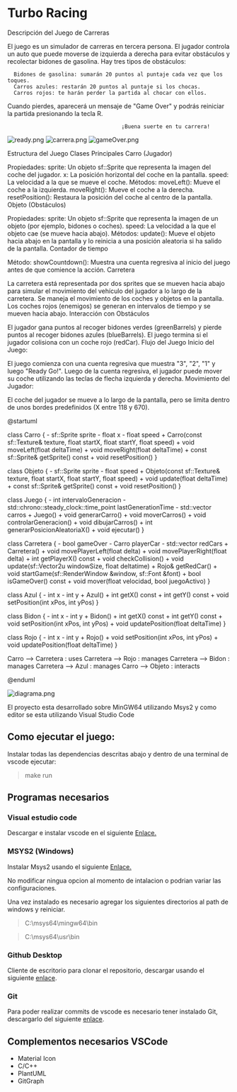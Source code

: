 # Turbo Racing
Descripción del Juego de Carreras

El juego es un simulador de carreras en tercera persona. El jugador controla un auto que puede moverse de izquierda a derecha para evitar obstáculos y recolectar bidones de gasolina. Hay tres tipos de obstáculos:

      Bidones de gasolina: sumarán 20 puntos al puntaje cada vez que los toques.
      Carros azules: restarán 20 puntos al puntaje si los chocas.
      Carros rojos: te harán perder la partida al chocar con ellos.
Cuando pierdes, aparecerá un mensaje de "Game Over" y podrás reiniciar la partida presionando la tecla R.                                      

                                        ¡Buena suerte en tu carrera!

![ready.png](assets/images/readyturbo.png)
![carrera.png](assets/images/carrera.png)
![gameOver.png](assets/images/gameOverturbo.png)

Estructura del Juego
Clases Principales
Carro (Jugador)

Propiedades:
sprite: Un objeto sf::Sprite que representa la imagen del coche del jugador.
x: La posición horizontal del coche en la pantalla.
speed: La velocidad a la que se mueve el coche.
Métodos:
moveLeft(): Mueve el coche a la izquierda.
moveRight(): Mueve el coche a la derecha.
resetPosition(): Restaura la posición del coche al centro de la pantalla.
Objeto (Obstáculos)

Propiedades:
sprite: Un objeto sf::Sprite que representa la imagen de un objeto (por ejemplo, bidones o coches).
speed: La velocidad a la que el objeto cae (se mueve hacia abajo).
Métodos:
update(): Mueve el objeto hacia abajo en la pantalla y lo reinicia a una posición aleatoria si ha salido de la pantalla.
Contador de tiempo

Método:
showCountdown(): Muestra una cuenta regresiva al inicio del juego antes de que comience la acción.
Carretera

La carretera está representada por dos sprites que se mueven hacia abajo para simular el movimiento del vehículo del jugador a lo largo de la carretera.
Se maneja el movimiento de los coches y objetos en la pantalla.
Los coches rojos (enemigos) se generan en intervalos de tiempo y se mueven hacia abajo.
Interacción con Obstáculos

El jugador gana puntos al recoger bidones verdes (greenBarrels) y pierde puntos al recoger bidones azules (blueBarrels).
El juego termina si el jugador colisiona con un coche rojo (redCar).
Flujo del Juego
Inicio del Juego:

El juego comienza con una cuenta regresiva que muestra "3", "2", "1" y luego "Ready Go!".
Luego de la cuenta regresiva, el jugador puede mover su coche utilizando las teclas de flecha izquierda y derecha.
Movimiento del Jugador:

El coche del jugador se mueve a lo largo de la pantalla, pero se limita dentro de unos bordes predefinidos (X entre 118 y 670).

@startuml

class Carro {
    - sf::Sprite sprite
    - float x
    - float speed
    + Carro(const sf::Texture& texture, float startX, float startY, float speed)
    + void moveLeft(float deltaTime)
    + void moveRight(float deltaTime)
    + const sf::Sprite& getSprite() const
    + void resetPosition()
}

class Objeto {
    - sf::Sprite sprite
    - float speed
    + Objeto(const sf::Texture& texture, float startX, float startY, float speed)
    + void update(float deltaTime)
    + const sf::Sprite& getSprite() const
    + void resetPosition()
}

class Juego {
    - int intervaloGeneracion
    - std::chrono::steady_clock::time_point lastGenerationTime
    - std::vector<Azul> carros
    + Juego()
    + void generarCarro()
    + void moverCarros()
    + void controlarGeneracion()
    + void dibujarCarros()
    + int generarPosicionAleatoriaX()
    + void ejecutar()
}

class Carretera {
    - bool gameOver
    - Carro playerCar
    - std::vector<Rojo> redCars
    + Carretera()
    + void movePlayerLeft(float delta)
    + void movePlayerRight(float delta)
    + int getPlayerX() const
    + void checkCollision()
    + void update(sf::Vector2u windowSize, float deltatime)
    + Rojo& getRedCar()
    + void startGame(sf::RenderWindow &window, sf::Font &font)
    + bool isGameOver() const
    + void mover(float velocidad, bool juegoActivo)
}

class Azul {
    - int x
    - int y
    + Azul()
    + int getX() const
    + int getY() const
    + void setPosition(int xPos, int yPos)
}

class Bidon {
    - int x
    - int y
    + Bidon()
    + int getX() const
    + int getY() const
    + void setPosition(int xPos, int yPos)
    + void updatePosition(float deltaTime)
}

class Rojo {
    - int x
    - int y
    + Rojo()
    + void setPosition(int xPos, int yPos)
    + void updatePosition(float deltaTime)
}

Carro --> Carretera : uses
Carretera --> Rojo : manages
Carretera --> Bidon : manages
Carretera --> Azul : manages
Carro --> Objeto : interacts

@enduml

![diagrama.png](assets/images/plant.png)



El proyecto esta desarrollado sobre MinGW64 utilizando Msys2
y como editor se esta utilizando Visual Studio Code

## Como ejecutar el juego:

Instalar todas las dependencias descritas abajo y dentro de una terminal de vscode ejecutar:

> make run

## Programas necesarios

### Visual estudio code
Descargar e instalar vscode en el siguiente [Enlace.](https://code.visualstudio.com/)

### MSYS2 (Windows)

Instalar Msys2 usando el siguiente [Enlace.](https://github.com/msys2/msys2-installer/releases/download/2023-05-26/msys2-x86_64-20230526.exe)

No modificar ningua opcion al momento de intalacion o podrian variar las configuraciones.

Una vez instalado es necesario agregar los siguientes directorios al path de windows y reiniciar.

> C:\msys64\mingw64\bin

> C:\msys64\usr\bin

### Github Desktop
Cliente de escritorio para clonar el repositorio, descargar usando el siguiente [enlace](https://desktop.github.com/).

### Git
Para poder realizar commits de vscode es necesario tener instalado Git, descargarlo del siguiente [enlace](https://git-scm.com/).


## Complementos necesarios VSCode

- Material Icon
- C/C++
- PlantUML
- GitGraph


